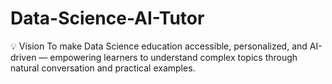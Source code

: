 # Data-Science-AI-Tutor
💡 Vision  To make Data Science education accessible, personalized, and AI-driven — empowering learners to understand complex topics through natural conversation and practical examples.
